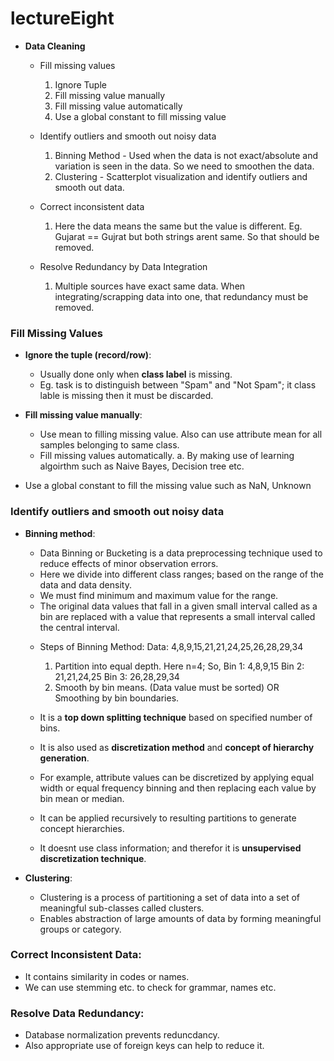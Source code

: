 # lectureEight

* __Data Cleaning__

  * Fill missing values
    1. Ignore Tuple
    2. Fill missing value manually
    3. Fill missing value automatically
    4. Use a global constant to fill missing value
    
  * Identify outliers and smooth out noisy data
    1. Binning Method - Used when the data is not exact/absolute and variation is seen in the data. So        we need to smoothen the data.
    2. Clustering - Scatterplot visualization and identify outliers and smooth out data.
    
  * Correct inconsistent data
    1. Here the data means the same but the value is different. Eg. Gujarat == Gujrat but both strings arent same. So that should be removed.
  
  * Resolve Redundancy by Data Integration
    1. Multiple sources have exact same data. When integrating/scrapping data into one, that redundancy must be removed.
    

### Fill Missing Values

* __Ignore the tuple (record/row)__:
  - Usually done only when __class label__ is missing.
  - Eg. task is to distinguish between "Spam" and "Not Spam"; it class lable is missing then it must be discarded.

* __Fill missing value manually__:
  - Use mean to filling missing value. Also can use attribute mean for all samples belonging to same class. 
  - Fill missing values automatically.
    a. By making use of learning algoirthm such as Naive Bayes, Decision tree etc.
* Use a global constant to fill the missing value such as NaN, Unknown

### Identify outliers and smooth out noisy data

* __Binning method__:
  - Data Binning or Bucketing is a data preprocessing technique used to reduce effects of minor observation errors.
  - Here we divide into different class ranges; based on the range of the data and data density.
  - We must find minimum and maximum value for the range.
  - The original data values that fall in a given small interval called as a bin are replaced with a value that represents a small interval called the central interval.
  
  * Steps of Binning Method:
    Data: 4,8,9,15,21,21,24,25,26,28,29,34
    1. Partition into equal depth. Here n=4; 
       So, Bin 1: 4,8,9,15
           Bin 2: 21,21,24,25
           Bin 3: 26,28,29,34
    2. Smooth by bin means. (Data value must be sorted) OR Smoothing by bin boundaries.
    
  * It is a __top down splitting technique__ based on specified number of bins.
  * It is also used as __discretization method__ and __concept of hierarchy generation__.
  * For example, attribute values can be discretized by applying equal width or equal frequency binning and then replacing each value by bin mean or median.
  * It can be applied recursively to resulting partitions to generate concept hierarchies.
  * It doesnt use class information; and therefor it is __unsupervised discretization technique__.
    
* __Clustering__:
  * Clustering is a process of partitioning a set of data into a set of meaningful sub-classes called clusters.
  * Enables abstraction of large amounts of data by forming meaningful groups or category.
  
  
### Correct Inconsistent Data:

 * It contains similarity in codes or names.
 * We can use stemming etc. to check for grammar, names etc.
 
### Resolve Data Redundancy:
 * Database normalization prevents reduncdancy.
 * Also appropriate use of foreign keys can help to reduce it.
    
    

